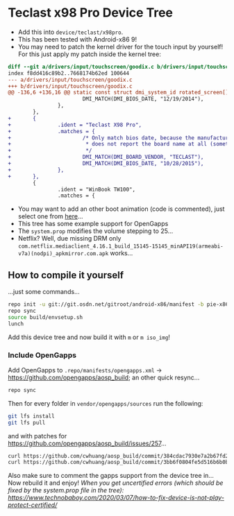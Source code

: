 # Teclast x98 Pro Device Tree

* Add this into `device/teclast/x98pro`.
* This has been tested with Android-x86 9!
* You may need to patch the kernel driver for the touch input by yourself! For this just apply my patch inside the kernel tree:
```diff
diff --git a/drivers/input/touchscreen/goodix.c b/drivers/input/touchscreen/goodix.c
index f8dd416c89b2..7668174b62ed 100644
--- a/drivers/input/touchscreen/goodix.c
+++ b/drivers/input/touchscreen/goodix.c
@@ -136,6 +136,16 @@ static const struct dmi_system_id rotated_screen[] = {
                        DMI_MATCH(DMI_BIOS_DATE, "12/19/2014"),
                },
        },
+       {
+               .ident = "Teclast X98 Pro",
+               .matches = {
+                       /* Only match bios date, because the manufacturers bios
+                        * does not report the board name at all (sometimes)...
+                        */
+                       DMI_MATCH(DMI_BOARD_VENDOR, "TECLAST"),
+                       DMI_MATCH(DMI_BIOS_DATE, "10/28/2015"),
+               },
+       },
        {
                .ident = "WinBook TW100",
                .matches = {
```
* You may want to add an other boot animation (code is commented), just select one from [here](https://forum.xda-developers.com/android/themes/alienware-t3721978)...
* This tree has some example support for OpenGapps
* The `system.prop` modifies the volume stepping to 25...
* Netflix? Well, due missing DRM only `com.netflix.mediaclient_4.16.1_build_15145-15145_minAPI19(armeabi-v7a)(nodpi)_apkmirror.com.apk` works...

## How to compile it yourself
...just some commands...
```bash
repo init -u git://git.osdn.net/gitroot/android-x86/manifest -b pie-x86 --partial-clone
repo sync
source build/envsetup.sh
lunch
```
Add this device tree and now build it with `m` or `m iso_img`!

### Include OpenGapps
Add OpenGapps to `.repo/manifests/opengapps.xml` -> https://github.com/opengapps/aosp_build; an other quick resync...
```bash
repo sync
```

Then for every folder in `vendor/opengapps/sources` run the following:
```bash
git lfs install
git lfs pull
```

and with patches for https://github.com/opengapps/aosp_build/issues/257...
```bash
curl https://github.com/cwhuang/aosp_build/commit/384cdac7930e7a2b67fd287cfae943fdaf7e5ca3.patch | git -C vendor/opengapps/build apply -v --index
curl https://github.com/cwhuang/aosp_build/commit/3bb6f0804fe5d516b6b0bc68d8a45a2e57f147d5.patch | git -C vendor/opengapps/build apply -v --index
```
Also make sure to comment the gapps support from the device tree in... Now rebuild it and enjoy!
_When you get uncertified errors (which should be fixed by the system.prop file in the tree): https://www.technobaboy.com/2020/03/07/how-to-fix-device-is-not-play-protect-certified/_
